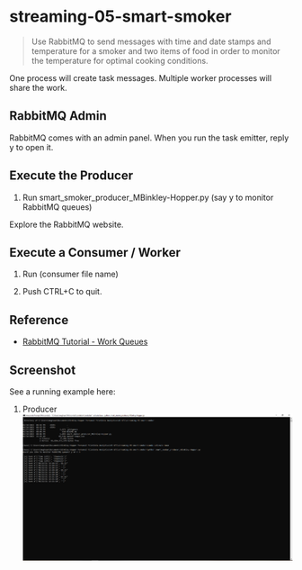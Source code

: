 # streaming-05-smart-smoker
> Use RabbitMQ to send messages with time and date stamps and temperature for a smoker and two items of food in order to monitor the temperature for optimal cooking conditions. 

One process will create task messages. Multiple worker processes will share the work. 


## RabbitMQ Admin 

RabbitMQ comes with an admin panel. When you run the task emitter, reply y to open it. 


## Execute the Producer

1. Run smart_smoker_producer_MBinkley-Hopper.py (say y to monitor RabbitMQ queues)

Explore the RabbitMQ website.


## Execute a Consumer / Worker

1. Run (consumer file name)

2. Push CTRL+C to quit.


## Reference

- [RabbitMQ Tutorial - Work Queues](https://www.rabbitmq.com/tutorials/tutorial-two-python.html)


## Screenshot

See a running example here:
1. Producer
![Producer](Console_Producer.PNG)
